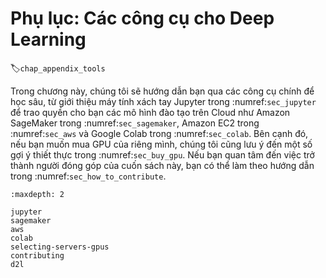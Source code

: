 # Phụ lục: Các công cụ cho Deep Learning
:label:`chap_appendix_tools`

Trong chương này, chúng tôi sẽ hướng dẫn bạn qua các công cụ chính để học sâu, từ giới thiệu máy tính xách tay Jupyter trong :numref:`sec_jupyter` để trao quyền cho bạn các mô hình đào tạo trên Cloud như Amazon SageMaker trong :numref:`sec_sagemaker`, Amazon EC2 trong :numref:`sec_aws` và Google Colab trong :numref:`sec_colab`. Bên cạnh đó, nếu bạn muốn mua GPU của riêng mình, chúng tôi cũng lưu ý đến một số gợi ý thiết thực trong :numref:`sec_buy_gpu`. Nếu bạn quan tâm đến việc trở thành người đóng góp của cuốn sách này, bạn có thể làm theo hướng dẫn trong :numref:`sec_how_to_contribute`.

```toc
:maxdepth: 2

jupyter
sagemaker
aws
colab
selecting-servers-gpus
contributing
d2l
```
